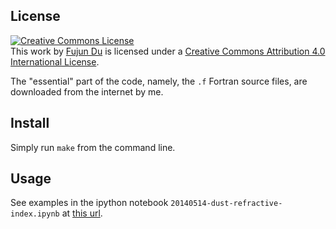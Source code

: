 ## License

<a rel="license" href="http://creativecommons.org/licenses/by/4.0/"><img
alt="Creative Commons License" style="border-width:0"
src="http://i.creativecommons.org/l/by/4.0/88x31.png" /></a><br />This work by
<a xmlns:cc="http://creativecommons.org/ns#"
href="https://www.lsa.umich.edu/astro/people/ci.dufujun_ci.detail"
property="cc:attributionName" rel="cc:attributionURL">Fujun Du</a> is licensed
under a <a rel="license"
href="http://creativecommons.org/licenses/by/4.0/">Creative Commons Attribution
4.0 International License</a>.

The "essential" part of the code, namely, the ```.f``` Fortran source files,
are downloaded from the internet by me.

## Install

Simply run ```make``` from the command line.

## Usage

See examples in the ipython notebook ```20140514-dust-refractive-index.ipynb``` at
[this url](http://nbviewer.ipython.org/github/fjdu/MieCalc/blob/master/20140514-dust-refractive-index.ipynb).

